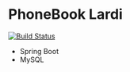# PhoneBook Lardi

[![Build Status](https://travis-ci.org/VMAproject/PhoneBook_Lardi.svg?branch=master)](https://travis-ci.org/VMAproject/PhoneBook_Lardi)


- Spring Boot
- MySQL

